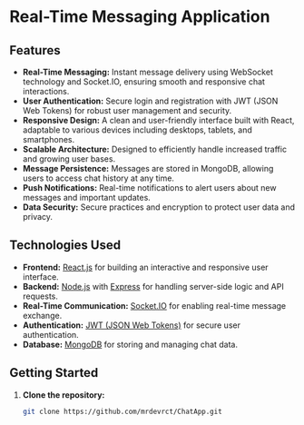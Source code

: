 # Real-Time Messaging Application

## Features

- **Real-Time Messaging:** Instant message delivery using WebSocket technology and Socket.IO, ensuring smooth and responsive chat interactions.
- **User Authentication:** Secure login and registration with JWT (JSON Web Tokens) for robust user management and security.
- **Responsive Design:** A clean and user-friendly interface built with React, adaptable to various devices including desktops, tablets, and smartphones.
- **Scalable Architecture:** Designed to efficiently handle increased traffic and growing user bases.
- **Message Persistence:** Messages are stored in MongoDB, allowing users to access chat history at any time.
- **Push Notifications:** Real-time notifications to alert users about new messages and important updates.
- **Data Security:** Secure practices and encryption to protect user data and privacy.

## Technologies Used

- **Frontend:** [React.js](https://reactjs.org/) for building an interactive and responsive user interface.
- **Backend:** [Node.js](https://nodejs.org/) with [Express](https://expressjs.com/) for handling server-side logic and API requests.
- **Real-Time Communication:** [Socket.IO](https://socket.io/) for enabling real-time message exchange.
- **Authentication:** [JWT (JSON Web Tokens)](https://jwt.io/) for secure user authentication.
- **Database:** [MongoDB](https://www.mongodb.com/) for storing and managing chat data.

## Getting Started

1. **Clone the repository:**

   ```bash
   git clone https://github.com/mrdevrct/ChatApp.git
